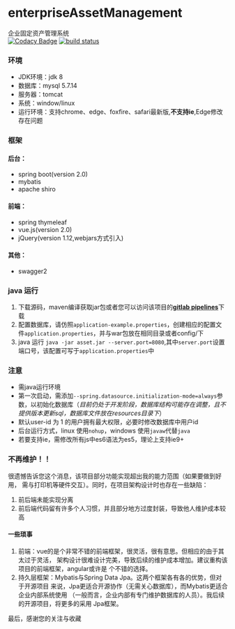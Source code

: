 # enterpriseAssetManagement
企业固定资产管理系统  
[![Codacy Badge](https://api.codacy.com/project/badge/Grade/10b70ef4eea14dad9280115ec3b5d44d)](https://www.codacy.com/app/116749895/enterpriseAssetManagement?utm_source=github.com&utm_medium=referral&utm_content=JiangTJ/enterpriseAssetManagement&utm_campaign=badger)
[![build status](https://gitlab.com/JiangTJ/enterpriseAssetManagement/badges/master/build.svg)](https://gitlab.com/JiangTJ/enterpriseAssetManagement/commits/master)


### 环境
- JDK环境：jdk 8
- 数据库：mysql 5.7.14
- 服务器：tomcat
- 系统：window/linux
- 运行环境：支持chrome、edge、foxfire、safari最新版,**不支持ie**,Edge修改存在问题

### 框架  

#### 后台：
- spring boot(version 2.0)
- mybatis
- apache shiro  

#### 前端：
- spring thymeleaf
- vue.js(version 2.0)
- jQuery(version 1.12,webjars方式引入)

#### 其他：
- swagger2  

### java 运行

1. 下载源码，maven编译获取jar包或者您可以访问该项目的[**gitlab pipelines**](https://gitlab.com/JiangTJ/enterpriseAssetManagement/pipelines)下载
1. 配置数据库，请仿照`application-example.properties`，创建相应的配置文件`application.properties`，并与war包放在相同目录或者config/下
1. java 运行 `java -jar asset.jar --server.port=8080`,其中`server.port`设置端口号，该配置可写于`application.properties`中

### 注意
- 需java运行环境
- 第一次启动，需添加`--spring.datasource.initialization-mode=always`参数，以初始化数据库（*目前仍处于开发阶段，数据库结构可能存在调整，且不提供版本更新sql，数据库文件放在resources目录下*）
- 默认user-id 为 1 的用户拥有最大权限，必要时修改数据库中用户id
- 后台运行方式，linux 使用`nohup`，windows 使用`javaw`代替`java`
- 若要支持ie，需修改所有js中es6语法为es5，理论上支持ie9+



### 不再维护！！
很遗憾告诉您这个消息，该项目部分功能实现超出我的能力范围（如果要做到好用，
需与打印机等硬件交互）。同时，在项目架构设计时也存在一些缺陷：
1. 前后端未能实现分离  
2. 前后端代码留有许多个人习惯，并且部分地方过度封装，导致他人维护成本较高   

#### 一些琐事
1. 前端：vue的是个非常不错的前端框架，很灵活，很有意思。但相应的由于其太过于灵活，
架构设计很难设计完美，导致后续的维护成本增加。建议重构该项目的前端框架，angular或许是
个不错的选择。
2. 持久层框架：Mybatis与Spring Data Jpa。这两个框架各有各的优势，但对于开源项目
来说，Jpa更适合开源协作（无需关心数据库），而Mybatis更适合企业内部系统使用
（一般而言，企业内部有专门维护数据库的人员）。我后续的开源项目，将更多的采用
Jpa框架。

最后，感谢您的关注与收藏

